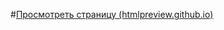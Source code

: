 #[Просмотреть страницу (htmlpreview.github.io)](http://htmlpreview.github.io/?https://github.com/Brainiak-inc/xt_net_web/blob/master/Web/Task_6/Task_6_2/Task_6_2.html "Просмотреть страницу")